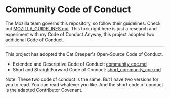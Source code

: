 # Community Code of Conduct
The Mozilla team governs this repository, so follow their guidelines. Check out [MOZILLA_GUIDELINES.md](MOZILLA_GUIDELINES.md). This fork right here is just a research and experiment with my Code of Conduct
Anyway, this project adopted two additional Code of Conduct.
____________________________________________________________________________________________
This project has adopted the Cat Creeper's Open-Source Code of Conduct.

- Extended and Descriptive Code of Conduct: [community_coc.md](code_of_conducts/official_coc/community_coc.md)
- Short and StraightForward Code of Conduct: [short_community_coc.md](code_of_conducts/short_coc/short_community_coc.md)

Note: These two code of conduct is the same. But I have two versions for you to read. You can read whatever you like. And the short code of conduct is the adapted Contributor Covenant.
